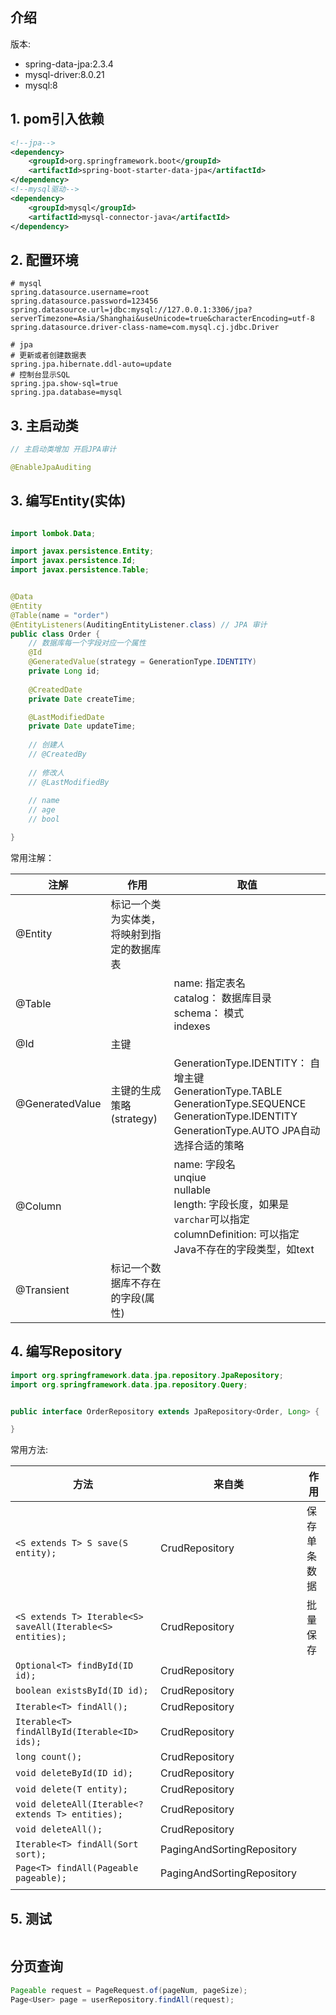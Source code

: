 
## 介绍
版本: 
- spring-data-jpa:2.3.4 
- mysql-driver:8.0.21 
- mysql:8

## 1. pom引入依赖
```xml
<!--jpa-->
<dependency>
    <groupId>org.springframework.boot</groupId>
    <artifactId>spring-boot-starter-data-jpa</artifactId>
</dependency>
<!--mysql驱动-->
<dependency>
    <groupId>mysql</groupId>
    <artifactId>mysql-connector-java</artifactId>
</dependency>
```

## 2. 配置环境
```properties
# mysql
spring.datasource.username=root
spring.datasource.password=123456
spring.datasource.url=jdbc:mysql://127.0.0.1:3306/jpa?serverTimezone=Asia/Shanghai&useUnicode=true&characterEncoding=utf-8
spring.datasource.driver-class-name=com.mysql.cj.jdbc.Driver

# jpa
# 更新或者创建数据表
spring.jpa.hibernate.ddl-auto=update
# 控制台显示SQL
spring.jpa.show-sql=true
spring.jpa.database=mysql
```



## 3. 主启动类

```java
// 主启动类增加 开启JPA审计

@EnableJpaAuditing
```



## 3. 编写Entity(实体)

```java

import lombok.Data;

import javax.persistence.Entity;
import javax.persistence.Id;
import javax.persistence.Table;


@Data
@Entity
@Table(name = "order")
@EntityListeners(AuditingEntityListener.class) // JPA 审计
public class Order {
    // 数据库每一个字段对应一个属性
    @Id
    @GeneratedValue(strategy = GenerationType.IDENTITY)
    private Long id;
    
    @CreatedDate
    private Date createTime;

    @LastModifiedDate
    private Date updateTime;
    
    // 创建人
    // @CreatedBy 
    
    // 修改人
    // @LastModifiedBy
    
    // name
    // age
    // bool

}


```



常用注解：

| 注解            | 作用                                       | 取值                                                         |
| --------------- | ------------------------------------------ | ------------------------------------------------------------ |
| @Entity         | 标记一个类为实体类，将映射到指定的数据库表 |                                                              |
| @Table          |                                            | name: 指定表名 <br />catalog： 数据库目录<br />schema： 模式 <br />indexes |
| @Id             | 主键                                       |                                                              |
| @GeneratedValue | 主键的生成策略(strategy)                   | GenerationType.IDENTITY： 自增主键 <br />GenerationType.TABLE <br />GenerationType.SEQUENCE <br />GenerationType.IDENTITY <br />GenerationType.AUTO JPA自动选择合适的策略 |
| @Column         |                                            | name: 字段名 <br />unqiue <br />nullable<br />length: 字段长度，如果是`varchar`可以指定 columnDefinition: 可以指定Java不存在的字段类型，如text |
| @Transient      | 标记一个数据库不存在的字段(属性)           |                                                              |



## 4. 编写Repository

```java
import org.springframework.data.jpa.repository.JpaRepository;
import org.springframework.data.jpa.repository.Query;


public interface OrderRepository extends JpaRepository<Order, Long> {

}

```



常用方法:

| 方法                                                       | 来自类                     | 作用         |
| ---------------------------------------------------------- | -------------------------- | ------------ |
| `<S extends T> S save(S entity);`                          | CrudRepository             | 保存单条数据 |
| `<S extends T> Iterable<S> saveAll(Iterable<S> entities);` | CrudRepository             | 批量保存     |
| `Optional<T> findById(ID id);`                             | CrudRepository             |              |
| `boolean existsById(ID id);`                               | CrudRepository             |              |
| `Iterable<T> findAll();`                                   | CrudRepository             |              |
| `Iterable<T> findAllById(Iterable<ID> ids);`               | CrudRepository             |              |
| `long count();`                                            | CrudRepository             |              |
| `void deleteById(ID id);`                                  | CrudRepository             |              |
| `void delete(T entity);`                                   | CrudRepository             |              |
| `void deleteAll(Iterable<? extends T> entities);`          | CrudRepository             |              |
| `void deleteAll();`                                        | CrudRepository             |              |
| `Iterable<T> findAll(Sort sort);`                          | PagingAndSortingRepository |              |
| `Page<T> findAll(Pageable pageable);`                      | PagingAndSortingRepository |              |
|                                                            |                            |              |





## 5. 测试

```java

```



## 分页查询

```java
Pageable request = PageRequest.of(pageNum, pageSize);
Page<User> page = userRepository.findAll(request);
```

